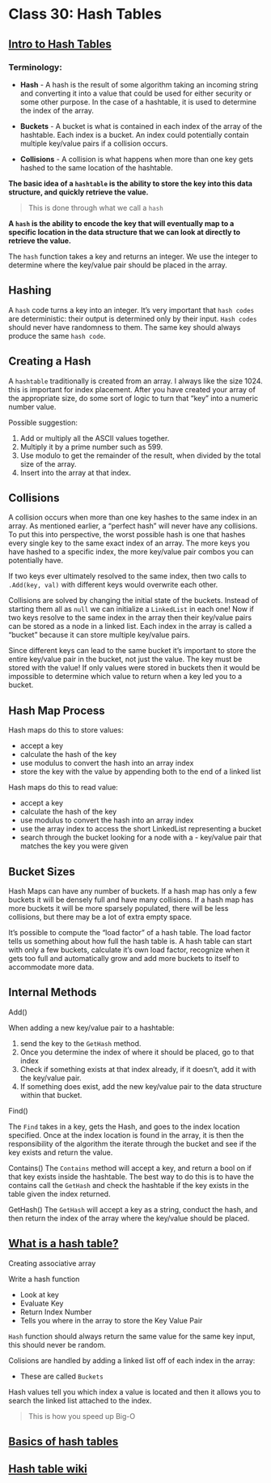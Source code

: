 # Class 30: Hash Tables

## [Intro to Hash Tables](https://codefellows.github.io/common_curriculum/data_structures_and_algorithms/Code_401/class-30/resources/Hashtables.html)

### Terminology:

- **Hash** - A hash is the result of some algorithm taking an incoming string and converting it into a value that could be used for either security or some other purpose. In the case of a hashtable, it is used to determine the index of the array.

- **Buckets** - A bucket is what is contained in each index of the array of the hashtable. Each index is a bucket. An index could potentially contain multiple key/value pairs if a collision occurs.

- **Collisions** - A collision is what happens when more than one key gets hashed to the same location of the hashtable.

**The basic idea of a `hashtable` is the ability to store the key into this data structure, and quickly retrieve the value.**

> This is done through what we call a `hash`

**A `hash` is the ability to encode the key that will eventually map to a specific location in the data structure that we can look at directly to retrieve the value.**

The `hash` function takes a key and returns an integer. We use the integer to determine where the key/value pair should be placed in the array.

## Hashing

A `hash` code turns a key into an integer. It’s very important that `hash codes` are deterministic: their output is determined only by their input. `Hash codes` should never have randomness to them. The same key should always produce the same `hash code`.

## Creating a Hash

A `hashtable` traditionally is created from an array. I always like the size 1024. this is important for index placement. After you have created your array of the appropriate size, do some sort of logic to turn that “key” into a numeric number value. 

Possible suggestion:

1. Add or multiply all the ASCII values together.
1. Multiply it by a prime number such as 599.
1. Use modulo to get the remainder of the result, when divided by the total size of the array.
1. Insert into the array at that index.

## Collisions

A collision occurs when more than one key hashes to the same index in an array. As mentioned earlier, a “perfect hash” will never have any collisions. To put this into perspective, the worst possible hash is one that hashes every single key to the same exact index of an array. The more keys you have hashed to a specific index, the more key/value pair combos you can potentially have.

If two keys ever ultimately resolved to the same index, then two calls to `.Add(key, val)` with different keys would overwrite each other.

Collisions are solved by changing the initial state of the buckets. Instead of starting them all as `null` we can initialize a `LinkedList` in each one! Now if two keys resolve to the same index in the array then their key/value pairs can be stored as a node in a linked list. Each index in the array is called a “bucket” because it can store multiple key/value pairs.

Since different keys can lead to the same bucket it’s important to store the entire key/value pair in the bucket, not just the value. The key must be stored with the value! If only values were stored in buckets then it would be impossible to determine which value to return when a key led you to a bucket.

## Hash Map Process

Hash maps do this to store values:

- accept a key
- calculate the hash of the key
- use modulus to convert the hash into an array index
- store the key with the value by appending both to the end of a linked list

Hash maps do this to read value:

- accept a key
- calculate the hash of the key
- use modulus to convert the hash into an array index
- use the array index to access the short LinkedList representing a bucket
- search through the bucket looking for a node with a - key/value pair that matches the key you were given

## Bucket Sizes

Hash Maps can have any number of buckets. If a hash map has only a few buckets it will be densely full and have many collisions. If a hash map has more buckets it will be more sparsely populated, there will be less collisions, but there may be a lot of extra empty space.

It’s possible to compute the “load factor” of a hash table. The load factor tells us something about how full the hash table is. A hash table can start with only a few buckets, calculate it’s own load factor, recognize when it gets too full and automatically grow and add more buckets to itself to accommodate more data.

## Internal Methods

Add()

When adding a new key/value pair to a hashtable:

1. send the key to the `GetHash` method.
1. Once you determine the index of where it should be placed, go to that index
1. Check if something exists at that index already, if it doesn’t, add it with the key/value pair.
1. If something does exist, add the new key/value pair to the data structure within that bucket.

Find()

The `Find` takes in a key, gets the Hash, and goes to the index location specified. Once at the index location is found in the array, it is then the responsibility of the algorithm the iterate through the bucket and see if the key exists and return the value.

Contains()
The `Contains` method will accept a key, and return a bool on if that key exists inside the hashtable. The best way to do this is to have the contains call the `GetHash` and check the hashtable if the key exists in the table given the index returned.

GetHash()
The `GetHash` will accept a key as a string, conduct the hash, and then return the index of the array where the key/value should be placed.


## [What is a hash table?](https://www.youtube.com/watch?v=MfhjkfocRR0)


Creating associative array

Write a hash function
- Look at key
- Evaluate Key
- Return Index Number
- Tells you where in the array to store the Key Value Pair

`Hash` function should always return the same value for the same key input, this should never be random.

Colisions are handled by adding a linked list off of each index in the array:
- These are called `Buckets`

Hash values tell you which index a value is located and then it allows you to search the linked list attached to the index.
>This is how you speed up Big-O 


## [Basics of hash tables](https://www.hackerearth.com/practice/data-structures/hash-tables/basics-of-hash-tables/tutorial/)

## [Hash table wiki](https://en.wikipedia.org/wiki/Hash_table)